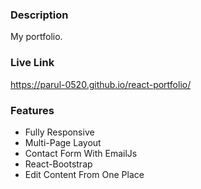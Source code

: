 ### Description

My portfolio.

### Live Link
https://parul-0520.github.io/react-portfolio/


### Features

- Fully Responsive
- Multi-Page Layout
- Contact Form With EmailJs
- React-Bootstrap
- Edit Content From One Place

